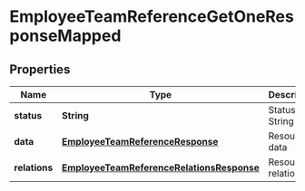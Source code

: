 

# EmployeeTeamReferenceGetOneResponseMapped


## Properties

| Name | Type | Description | Notes |
|------------ | ------------- | ------------- | -------------|
|**status** | **String** | Status String |  |
|**data** | [**EmployeeTeamReferenceResponse**](EmployeeTeamReferenceResponse.md) | Resource data |  |
|**relations** | [**EmployeeTeamReferenceRelationsResponse**](EmployeeTeamReferenceRelationsResponse.md) | Resource relations |  [optional] |



